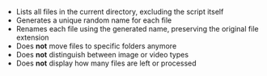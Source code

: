 - Lists all files in the current directory, excluding the script itself
- Generates a unique random name for each file
- Renames each file using the generated name, preserving the original file extension
- Does **not** move files to specific folders anymore
- Does **not** distinguish between image or video types
- Does **not** display how many files are left or processed
